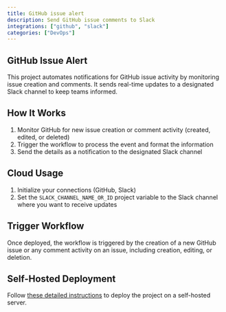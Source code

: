 ```yaml
---
title: GitHub issue alert
description: Send GitHub issue comments to Slack
integrations: ["github", "slack"]
categories: ["DevOps"]
---
```


## GitHub Issue Alert

This project automates notifications for GitHub issue activity by monitoring issue creation and comments. It sends real-time updates to a designated Slack channel to keep teams informed.

## How It Works

1. Monitor GitHub for new issue creation or comment activity (created, edited, or deleted)
2. Trigger the workflow to process the event and format the information
3. Send the details as a notification to the designated Slack channel

## Cloud Usage

1. Initialize your connections (GitHub, Slack)
2. Set the `SLACK_CHANNEL_NAME_OR_ID` project variable to the Slack channel where you want to receive updates

## Trigger Workflow

Once deployed, the workflow is triggered by the creation of a new GitHub issue or any comment activity on an issue, including creation, editing, or deletion.

## Self-Hosted Deployment

Follow [these detailed instructions](https://docs.autokitteh.com/get_started/deployment) to deploy the project on a self-hosted server.
